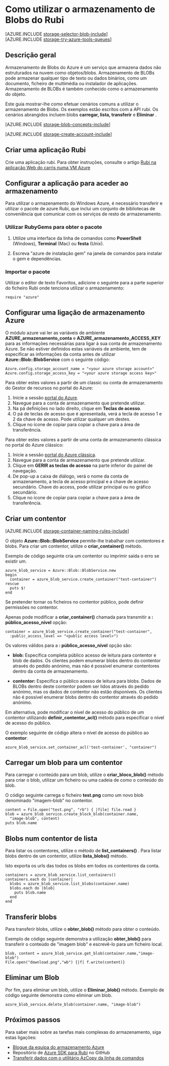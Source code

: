 <properties
    pageTitle="Como utilizar o armazenamento de BLOBs (armazenamento de objeto) a partir do Rubi | Microsoft Azure"
    description="Armazene dados não estruturados na nuvem com armazenamento de Blobs do Azure (armazenamento de objeto)."
    services="storage"
    documentationCenter="ruby"
    authors="tamram"
    manager="carmonm"
    editor="tysonn"/>

<tags
    ms.service="storage"
    ms.workload="storage"
    ms.tgt_pltfrm="na"
    ms.devlang="ruby"
    ms.topic="article"
    ms.date="08/11/2016"
    ms.author="tamram"/>


# <a name="how-to-use-blob-storage-from-ruby"></a>Como utilizar o armazenamento de Blobs do Rubi

[AZURE.INCLUDE [storage-selector-blob-include](../../includes/storage-selector-blob-include.md)]
<br/>
[AZURE.INCLUDE [storage-try-azure-tools-queues](../../includes/storage-try-azure-tools-blobs.md)]

## <a name="overview"></a>Descrição geral

Armazenamento de Blobs do Azure é um serviço que armazena dados não estruturados na nuvem como objetos/blobs. Armazenamento de BLOBs pode armazenar qualquer tipo de texto ou dados binários, como um documento, ficheiro de multimédia ou instalador de aplicações. Armazenamento de BLOBs é também conhecido como o armazenamento do objeto.

Este guia mostrar-lhe como efetuar cenários comuns a utilizar o armazenamento de Blobs. Os exemplos estão escritos com a API rubi. Os cenários abrangidos incluem blobs **carregar, lista, transferir** e **Eliminar** .

[AZURE.INCLUDE [storage-blob-concepts-include](../../includes/storage-blob-concepts-include.md)]

[AZURE.INCLUDE [storage-create-account-include](../../includes/storage-create-account-include.md)]

## <a name="create-a-ruby-application"></a>Criar uma aplicação Rubi

Crie uma aplicação rubi. Para obter instruções, consulte o artigo [Rubi na aplicação Web do carris numa VM Azure](../virtual-machines/linux/classic/virtual-machines-linux-classic-ruby-rails-web-app.md)

## <a name="configure-your-application-to-access-storage"></a>Configurar a aplicação para aceder ao armazenamento

Para utilizar o armazenamento do Windows Azure, é necessário transferir e utilizar o pacote de azure Rubi, que inclui um conjunto de bibliotecas de conveniência que comunicar com os serviços de resto de armazenamento.

### <a name="use-rubygems-to-obtain-the-package"></a>Utilizar RubyGems para obter o pacote

1. Utilize uma interface da linha de comandos como **PowerShell** (Windows), **Terminal** (Mac) ou **festa** (Unix).

2. Escreva "azure de instalação gem" na janela de comandos para instalar o gem e dependências.

### <a name="import-the-package"></a>Importar o pacote

Utilizar o editor de texto Favoritos, adicione o seguinte para a parte superior do ficheiro Rubi onde tenciona utilizar o armazenamento:

    require "azure"

## <a name="setup-an-azure-storage-connection"></a>Configurar uma ligação de armazenamento Azure

O módulo azure vai ler as variáveis de ambiente **AZURE\_armazenamento\_conta** e **AZURE\_armazenamento\_ACCESS_KEY** para as informações necessárias para ligar à sua conta de armazenamento Azure. Se não estiver definidos estas variáveis de ambiente, tem de especificar as informações da conta antes de utilizar **Azure::Blob::BlobService** com o seguinte código:

    Azure.config.storage_account_name = "<your azure storage account>"
    Azure.config.storage_access_key = "<your azure storage access key>"


Para obter estes valores a partir de um classic ou conta de armazenamento do Gestor de recursos no portal do Azure:

1. Inicie a sessão [portal do Azure](https://portal.azure.com).
2. Navegue para a conta de armazenamento que pretende utilizar.
3. Na pá definições no lado direito, clique em **Teclas de acesso**.
4. O pá de teclas de acesso que é apresentada, verá a tecla de acesso 1 e 2 da chave de acesso. Pode utilizar qualquer um destes. 
5. Clique no ícone de copiar para copiar a chave para a área de transferência. 

Para obter estes valores a partir de uma conta de armazenamento clássica no portal do Azure clássico:

1. Inicie a sessão [portal do Azure clássica](https://manage.windowsazure.com).
2. Navegue para a conta de armazenamento que pretende utilizar.
3. Clique em **GERIR as teclas de acesso** na parte inferior do painel de navegação.
4. De pop-up a caixa de diálogo, verá o nome da conta de armazenamento, a tecla de acesso principal e a chave de acesso secundário. Chave do access, pode utilizar principal ou no gráfico secundário. 
5. Clique no ícone de copiar para copiar a chave para a área de transferência.

## <a name="create-a-container"></a>Criar um contentor

[AZURE.INCLUDE [storage-container-naming-rules-include](../../includes/storage-container-naming-rules-include.md)]

O objeto **Azure::Blob::BlobService** permite-lhe trabalhar com contentores e blobs. Para criar um contentor, utilize o **criar\_container()** método.

Exemplo de código seguinte cria um contentor ou imprimir saída o erro se existir um.

    azure_blob_service = Azure::Blob::BlobService.new
    begin
      container = azure_blob_service.create_container("test-container")
    rescue
      puts $!
    end

Se pretender tornar os ficheiros no contentor público, pode definir permissões no contentor.

Apenas pode modificar a <strong>criar\_container()</strong> chamada para transmitir a **: público\_acesso\_nível** opção:

    container = azure_blob_service.create_container("test-container",
      :public_access_level => "<public access level>")


Os valores válidos para a **: público\_acesso\_nível** opção são:

* **blob:** Especifica completa público acesso de leitura para contentor e blob de dados. Os clientes podem enumerar blobs dentro do contentor através do pedido anónimo, mas não é possível enumerar contentores dentro da conta de armazenamento.

* **contentor:** Especifica o público acesso de leitura para blobs. Dados de BLOBs dentro deste contentor podem ser lidos através do pedido anónimo, mas os dados de contentor não estão disponíveis. Os clientes não é possível enumerar blobs dentro do contentor através do pedido anónimo.

Em alternativa, pode modificar o nível de acesso do público de um contentor utilizando **definir\_contentor\_acl()** método para especificar o nível de acesso do público.

O exemplo seguinte de código altera o nível de acesso do público ao **contentor**:

    azure_blob_service.set_container_acl('test-container', "container")

## <a name="upload-a-blob-into-a-container"></a>Carregar um blob para um contentor

Para carregar o conteúdo para um blob, utilize o **criar\_bloco\_blob()** método para criar o blob, utilizar um ficheiro ou uma cadeia de como o conteúdo do blob.

O código seguinte carrega o ficheiro **test.png** como um novo blob denominado "imagem-blob" no contentor.

    content = File.open("test.png", "rb") { |file| file.read }
    blob = azure_blob_service.create_block_blob(container.name,
      "image-blob", content)
    puts blob.name

## <a name="list-the-blobs-in-a-container"></a>Blobs num contentor de lista

Para listar os contentores, utilize o método de **list_containers()** .
Para listar blobs dentro de um contentor, utilize **lista\_blobs()** método.

Isto exporta os urls das todos os blobs em todos os contentores da conta.

    containers = azure_blob_service.list_containers()
    containers.each do |container|
      blobs = azure_blob_service.list_blobs(container.name)
      blobs.each do |blob|
        puts blob.name
      end
    end

## <a name="download-blobs"></a>Transferir blobs

Para transferir blobs, utilize o **obter\_blob()** método para obter o conteúdo.

Exemplo de código seguinte demonstra a utilização **obter\_blob()** para transferir o conteúdo de "imagem blob" e escrevê-lo para um ficheiro local.

    blob, content = azure_blob_service.get_blob(container.name,"image-blob")
    File.open("download.png","wb") {|f| f.write(content)}

## <a name="delete-a-blob"></a>Eliminar um Blob
Por fim, para eliminar um blob, utilize o **Eliminar\_blob()** método. Exemplo de código seguinte demonstra como eliminar um blob.

    azure_blob_service.delete_blob(container.name, "image-blob")

## <a name="next-steps"></a>Próximos passos

Para saber mais sobre as tarefas mais complexas do armazenamento, siga estas ligações:

- [Blogue da equipa do armazenamento Azure](http://blogs.msdn.com/b/windowsazurestorage/)
- Repositório de [Azure SDK para Rubi](https://github.com/WindowsAzure/azure-sdk-for-ruby) no GitHub
- [Transferir dados com o utilitário AzCopy da linha de comandos](storage-use-azcopy.md)
